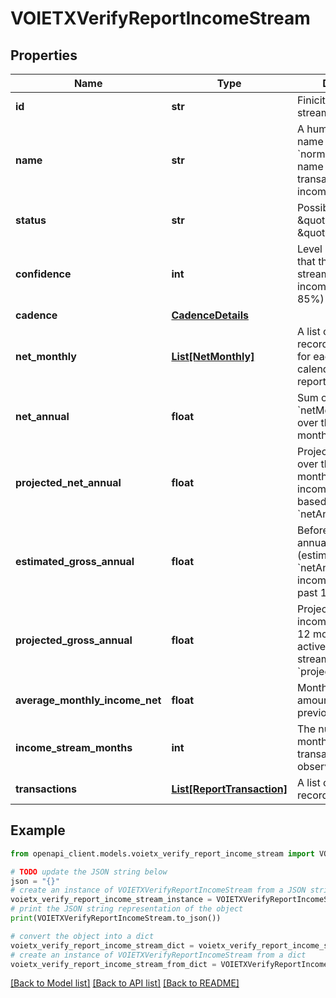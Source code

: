 # VOIETXVerifyReportIncomeStream


## Properties

Name | Type | Description | Notes
------------ | ------------- | ------------- | -------------
**id** | **str** | Finicity&#39;s income stream ID | 
**name** | **str** | A human-readable name based on the &#x60;normalizedPayee&#x60; name of the transactions for this income stream | 
**status** | **str** | Possible values: \&quot;ACTIVE\&quot;, \&quot;INACTIVE\&quot; | 
**confidence** | **int** | Level of confidence that the deposit stream represents income (example: 85%) | 
**cadence** | [**CadenceDetails**](CadenceDetails.md) |  | 
**net_monthly** | [**List[NetMonthly]**](NetMonthly.md) | A list of net monthly records. One instance for each complete calendar month in the report. | [optional] 
**net_annual** | **float** | Sum of all values in &#x60;netMonthlyIncome&#x60; over the previous 12 months | [optional] 
**projected_net_annual** | **float** | Projected net income over the next 12 months, across all income streams, based on &#x60;netAnnualIncome&#x60; | [optional] 
**estimated_gross_annual** | **float** | Before-tax gross annual income (estimated from &#x60;netAnnual&#x60;) across all income stream in the past 12 months | [optional] 
**projected_gross_annual** | **float** | Projected gross income over the next 12 months, across all active income streams, based on &#x60;projectedNetAnnual&#x60; | [optional] 
**average_monthly_income_net** | **float** | Monthly average amount over the previous 24 months | [optional] 
**income_stream_months** | **int** | The number of months the income transactions are observed | [optional] 
**transactions** | [**List[ReportTransaction]**](ReportTransaction.md) | A list of transaction records | 

## Example

```python
from openapi_client.models.voietx_verify_report_income_stream import VOIETXVerifyReportIncomeStream

# TODO update the JSON string below
json = "{}"
# create an instance of VOIETXVerifyReportIncomeStream from a JSON string
voietx_verify_report_income_stream_instance = VOIETXVerifyReportIncomeStream.from_json(json)
# print the JSON string representation of the object
print(VOIETXVerifyReportIncomeStream.to_json())

# convert the object into a dict
voietx_verify_report_income_stream_dict = voietx_verify_report_income_stream_instance.to_dict()
# create an instance of VOIETXVerifyReportIncomeStream from a dict
voietx_verify_report_income_stream_from_dict = VOIETXVerifyReportIncomeStream.from_dict(voietx_verify_report_income_stream_dict)
```
[[Back to Model list]](../README.md#documentation-for-models) [[Back to API list]](../README.md#documentation-for-api-endpoints) [[Back to README]](../README.md)


